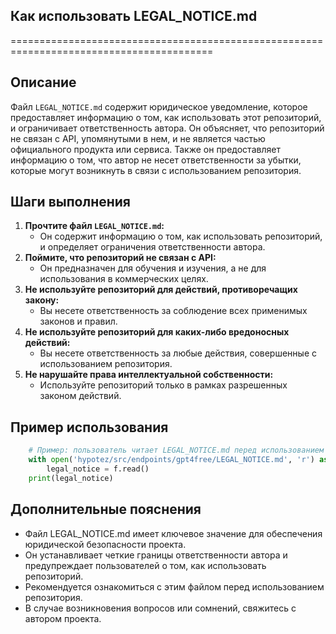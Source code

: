 ## Как использовать LEGAL_NOTICE.md
=========================================================================================

Описание
-------------------------
Файл `LEGAL_NOTICE.md` содержит юридическое уведомление, которое предоставляет информацию о том, как использовать этот репозиторий, и ограничивает ответственность автора. Он объясняет, что репозиторий не связан с API, упомянутыми в нем, и не является частью официального продукта или сервиса. Также он предоставляет информацию о том, что автор не несет ответственности за убытки, которые могут возникнуть в связи с использованием репозитория.

Шаги выполнения
-------------------------
1. **Прочтите файл `LEGAL_NOTICE.md`:** 
    - Он содержит информацию о том, как использовать репозиторий, и определяет ограничения ответственности автора.
2. **Поймите, что репозиторий не связан с API:**
    - Он предназначен для обучения и изучения, а не для использования в коммерческих целях.
3. **Не используйте репозиторий для действий, противоречащих закону:**
    - Вы несете ответственность за соблюдение всех применимых законов и правил.
4. **Не используйте репозиторий для каких-либо вредоносных действий:**
    - Вы несете ответственность за любые действия, совершенные с использованием репозитория.
5. **Не нарушайте права интеллектуальной собственности:**
    - Используйте репозиторий только в рамках разрешенных законом действий.

Пример использования
-------------------------

```python
    # Пример: пользователь читает LEGAL_NOTICE.md перед использованием репозитория.
    with open('hypotez/src/endpoints/gpt4free/LEGAL_NOTICE.md', 'r') as f:
        legal_notice = f.read()
    print(legal_notice)
```

## Дополнительные пояснения

- Файл LEGAL_NOTICE.md имеет ключевое значение для обеспечения юридической безопасности проекта.
- Он устанавливает четкие границы ответственности автора и предупреждает пользователей о том, как использовать репозиторий.
-  Рекомендуется ознакомиться с этим файлом перед использованием репозитория.
- В случае возникновения вопросов или сомнений, свяжитесь с автором проекта.